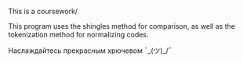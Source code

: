 This is a coursework/

This program uses the shingles method for comparison, as well as the tokenization method for normalizing codes.

Наслаждайтесь прекрасным хрючевом ¯\_(ツ)_/¯
